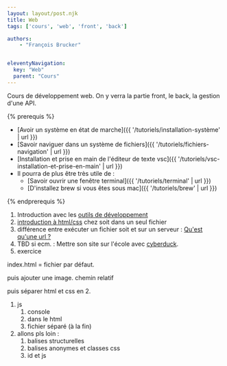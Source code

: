 ```yaml
---
layout: layout/post.njk
title: Web
tags: ['cours', 'web', 'front', 'back']

authors:
    - "François Brucker"


eleventyNavigation:
  key: "Web"
  parent: "Cours"
---
```


<!-- début résumé -->

Cours de développement web. On y verra la partie front, le back, la gestion d'une API.

<!-- fin résumé -->
{% prerequis %}

* [Avoir un système en état de marche]({{ '/tutoriels/installation-système' | url }})
* [Savoir naviguer dans un système de fichiers]({{ '/tutoriels/fichiers-navigation' | url }})
* [Installation et prise en main de l'éditeur de texte vsc]({{ '/tutoriels/vsc-installation-et-prise-en-main' | url }})
* Il pourra de plus être très utile de :
  * [Savoir ouvrir une fenêtre terminal]({{ '/tutoriels/terminal'  | url }})
  * [D'installez brew si vous êtes sous mac]({{ '/tutoriels/brew'  | url }})

{% endprerequis %}

1. Introduction avec les [outils de développement](./outils-de-développement/)
2. [introduction à html/css](./html-introduction) chez soit dans un seul fichier
3. différence entre exécuter un fichier soit et sur un serveur : [Qu'est qu'une url ?](./anatomie-url)
4. TBD si ecm. : Mettre son site sur l'école avec [cyberduck](https://cyberduck.io/).
5. exercice


index.html = fichier par défaut.

puis ajouter une image. chemin relatif

puis séparer html et css en 2.

1. js
   1. console
   2. dans le html
   3. fichier séparé (à la fin)
2. allons pls loin :
   1. balises structurelles
   2. balises anonymes et classes css
   3. id et js
